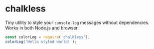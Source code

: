 # chalkless

Tiny utility to style your `console.log` messages without dependencies. Works in both Node.js and browser.

```js
const colorLog = require('chalkless');
colorLog('Hello styled world!');
